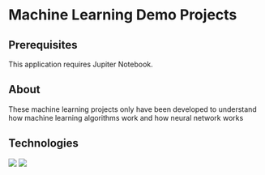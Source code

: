 # Machine Learning Demo Projects

## Prerequisites 

This application requires Jupiter Notebook.

## About

These machine learning projects only have been developed to understand how machine learning algorithms work and how neural network works 


## Technologies
<div id="badges">
  <img src="https://img.shields.io/badge/Jupiter%20NoteBook-yellow" />
  <img src="https://img.shields.io/badge/Python-red" />
</div>


